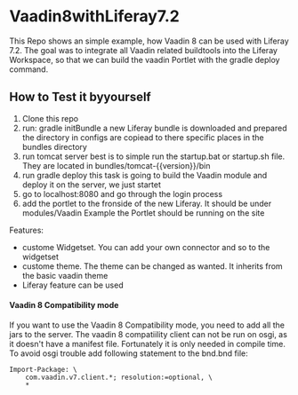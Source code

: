 # Vaadin8withLiferay7.2
This Repo shows an simple example, how Vaadin 8 can be used with Liferay 7.2. The goal was to integrate all Vaadin related buildtools into the Liferay Workspace, so that we can build the vaadin Portlet with the gradle deploy command. 

## How to Test it byyourself
1. Clone this repo
2. run: gradle initBundle
        a new Liferay bundle is downloaded and prepared
        the directory in configs are copiead to there specific places in the bundles directory
3. run tomcat server
        best is to simple run the startup.bat or startup.sh file. They are located in bundles/tomcat-{{version}}/bin
4. run gradle deploy
        this task is going to build the Vaadin module and deploy it on the server, we just startet
5. go to localhost:8080 and go through the login process
6. add the portlet to the fronside of the new Liferay. It should be under modules/Vaadin Example
        the Portlet should be running on the site

Features:
  - custome Widgetset. You can add your own connector and so to the widgetset
  - custome theme. The theme can be changed as wanted. It inherits from the basic vaadin theme
  - Liferay feature can be used

#### Vaadin 8 Compatibility mode
If you want to use the Vaadin 8 Compatibility mode, you need to add all the jars to the server. The vaadin 8 compatiility client can not be run on osgi, as it doesn't have a manifest file. Fortunately it is only needed in compile time. To avoid osgi trouble add following statement to the bnd.bnd file:

    Import-Package: \
        com.vaadin.v7.client.*; resolution:=optional, \
        *
